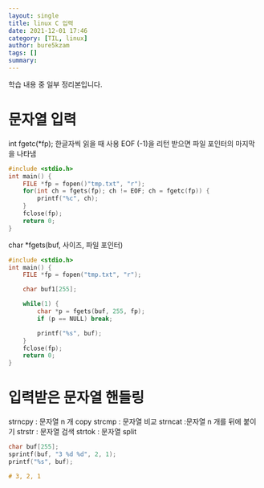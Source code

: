 ```yaml
---
layout: single
title: linux C 입력
date: 2021-12-01 17:46
category: [TIL, linux]
author: bure5kzam
tags: []
summary: 
---
```

학습 내용 중 일부 정리본입니다.

# 문자열 입력

int fgetc(*fp);
한글자씩 읽을 때 사용
EOF (-1)을 리턴 받으면 파일 포인터의 마지막을 나타냄

```c
#include <stdio.h>
int main() {
    FILE *fp = fopen()"tmp.txt", "r");
    for(int ch = fgets(fp); ch != EOF; ch = fgetc(fp)) {
        printf("%c", ch);
    }
    fclose(fp);
    return 0;
}
```

char *fgets(buf, 사이즈, 파일 포인터)

```c
#include <stdio.h>
int main() {
    FILE *fp = fopen("tmp.txt", "r");

    char buf1[255];

    while(1) {
        char *p = fgets(buf, 255, fp);
        if (p == NULL) break;

        printf("%s", buf);
    }
    fclose(fp);
    return 0;
}
```

# 입력받은 문자열 핸들링

strncpy : 문자열 n 개 copy
strcmp : 문자열 비교
strncat :문자열 n 개를 뒤에 붙이기
strstr : 문자열 검색
strtok : 문자열 split

```c
char buf[255];
sprintf(buf, "3 %d %d", 2, 1);
printf("%s", buf);

# 3, 2, 1
```
